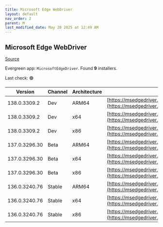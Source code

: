 ```yaml
---
title: Microsoft Edge WebDriver
layout: default
nav_order: 2
parent: M
last_modified_date: May 20 2025 at 12:49 AM
---
```


## Microsoft Edge WebDriver

[Source](https://www.microsoft.com/edge)

Evergreen app: `MicrosoftEdgeDriver`. Found **9** installers.

Last check: 🟢

| Version       | Channel | Architecture | URI                                                                                                                                            |
| ------------- | ------- | ------------ | ---------------------------------------------------------------------------------------------------------------------------------------------- |
| 138.0.3309.2  | Dev     | ARM64        | [https://msedgedriver.azureedge.net/138.0.3309.2/edgedriver_arm64.zip](https://msedgedriver.azureedge.net/138.0.3309.2/edgedriver_arm64.zip)   |
| 138.0.3309.2  | Dev     | x64          | [https://msedgedriver.azureedge.net/138.0.3309.2/edgedriver_win64.zip](https://msedgedriver.azureedge.net/138.0.3309.2/edgedriver_win64.zip)   |
| 138.0.3309.2  | Dev     | x86          | [https://msedgedriver.azureedge.net/138.0.3309.2/edgedriver_win32.zip](https://msedgedriver.azureedge.net/138.0.3309.2/edgedriver_win32.zip)   |
| 137.0.3296.30 | Beta    | ARM64        | [https://msedgedriver.azureedge.net/137.0.3296.30/edgedriver_arm64.zip](https://msedgedriver.azureedge.net/137.0.3296.30/edgedriver_arm64.zip) |
| 137.0.3296.30 | Beta    | x64          | [https://msedgedriver.azureedge.net/137.0.3296.30/edgedriver_win64.zip](https://msedgedriver.azureedge.net/137.0.3296.30/edgedriver_win64.zip) |
| 137.0.3296.30 | Beta    | x86          | [https://msedgedriver.azureedge.net/137.0.3296.30/edgedriver_win32.zip](https://msedgedriver.azureedge.net/137.0.3296.30/edgedriver_win32.zip) |
| 136.0.3240.76 | Stable  | ARM64        | [https://msedgedriver.azureedge.net/136.0.3240.76/edgedriver_arm64.zip](https://msedgedriver.azureedge.net/136.0.3240.76/edgedriver_arm64.zip) |
| 136.0.3240.76 | Stable  | x64          | [https://msedgedriver.azureedge.net/136.0.3240.76/edgedriver_win64.zip](https://msedgedriver.azureedge.net/136.0.3240.76/edgedriver_win64.zip) |
| 136.0.3240.76 | Stable  | x86          | [https://msedgedriver.azureedge.net/136.0.3240.76/edgedriver_win32.zip](https://msedgedriver.azureedge.net/136.0.3240.76/edgedriver_win32.zip) |
